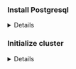 ### Install Postgresql
<details>
 
Check web page https://www.postgresql.org/download/ in case of different OS (Rocky Linux 8, Postgresql 10)  
>sudo dnf update  
>sudo dnf install postgresql-server  
</details>  

### Initialize cluster  
<details>

Make sure that SELinux is inactive
>vim /etc/selinux/config  
>SELINUX=disabled

Create new directories:
>mkdir */home/data*  

Change ownership and permits
>sudo chown postgres */home/data*  
>sudo chmod 700  

Need to start new cluster with user postgres (without postgres, the owner of the files are going to be of the user you actually are using).  
>su postgres -c 'initdb -D */home/data*' 
 
Need to modify configure file for service
>sudo vim /usr/lib/systemd/system/postgresql.service  

Change setings in Environment (line 30 aprox)
>Environment=PGDATA=*/home/parent/data*  

Save and reload service
>systemctl daemon-reload
  
Start postgres  
 >systenctl start postgresql
</details>

